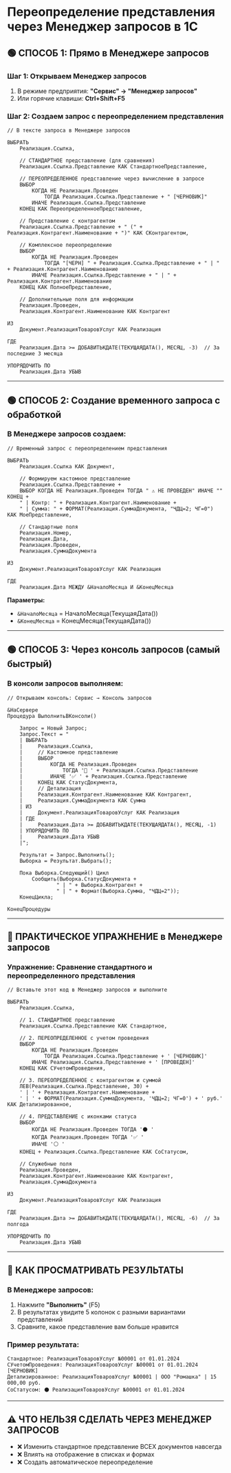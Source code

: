 # **Переопределение представления через Менеджер запросов в 1С**

## **🟢 СПОСОБ 1: Прямо в Менеджере запросов**

### **Шаг 1: Открываем Менеджер запросов**
1. В режиме предприятия: **"Сервис" → "Менеджер запросов"**
2. Или горячие клавиши: **Ctrl+Shift+F5**

### **Шаг 2: Создаем запрос с переопределением представления**

```bsl
// В тексте запроса в Менеджере запросов

ВЫБРАТЬ
    Реализация.Ссылка,
    
    // СТАНДАРТНОЕ представление (для сравнения)
    Реализация.Ссылка.Представление КАК СтандартноеПредставление,
    
    // ПЕРЕОПРЕДЕЛЕННОЕ представление через вычисление в запросе
    ВЫБОР
        КОГДА НЕ Реализация.Проведен 
            ТОГДА Реализация.Ссылка.Представление + " [ЧЕРНОВИК]"
        ИНАЧЕ Реализация.Ссылка.Представление
    КОНЕЦ КАК ПереопределенноеПредставление,
    
    // Представление с контрагентом
    Реализация.Ссылка.Представление + " (" + Реализация.Контрагент.Наименование + ")" КАК СКонтрагентом,
    
    // Комплексное переопределение
    ВЫБОР
        КОГДА НЕ Реализация.Проведен 
            ТОГДА "[ЧЕРН] " + Реализация.Ссылка.Представление + " | " + Реализация.Контрагент.Наименование
        ИНАЧЕ Реализация.Ссылка.Представление + " | " + Реализация.Контрагент.Наименование
    КОНЕЦ КАК ПолноеПредставление,
    
    // Дополнительные поля для информации
    Реализация.Проведен,
    Реализация.Контрагент.Наименование КАК Контрагент

ИЗ
    Документ.РеализацияТоваровУслуг КАК Реализация

ГДЕ
    Реализация.Дата >= ДОБАВИТЬКДАТЕ(ТЕКУЩАЯДАТА(), МЕСЯЦ, -3)  // За последние 3 месяца

УПОРЯДОЧИТЬ ПО
    Реализация.Дата УБЫВ
```

---

## **🟢 СПОСОБ 2: Создание временного запроса с обработкой**

### **В Менеджере запросов создаем:**

```bsl
// Временный запрос с переопределением представления

ВЫБРАТЬ
    Реализация.Ссылка КАК Документ,
    
    // Формируем кастомное представление
    Реализация.Ссылка.Представление + 
    ВЫБОР КОГДА НЕ Реализация.Проведен ТОГДА " ⚠️ НЕ ПРОВЕДЕН" ИНАЧЕ "" КОНЕЦ +
    " | Контр: " + Реализация.Контрагент.Наименование +
    " | Сумма: " + ФОРМАТ(Реализация.СуммаДокумента, "ЧДЦ=2; ЧГ=0") КАК МоеПредставление,
    
    // Стандартные поля
    Реализация.Номер,
    Реализация.Дата,
    Реализация.Проведен,
    Реализация.СуммаДокумента

ИЗ
    Документ.РеализацияТоваровУслуг КАК Реализация

ГДЕ
    Реализация.Дата МЕЖДУ &НачалоМесяца И &КонецМесяца
```

**Параметры:**
- `&НачалоМесяца` = НачалоМесяца(ТекущаяДата())
- `&КонецМесяца` = КонецМесяца(ТекущаяДата())

---

## **🟢 СПОСОБ 3: Через консоль запросов (самый быстрый)**

### **В консоли запросов выполняем:**

```bsl
// Открываем консоль: Сервис → Консоль запросов

&НаСервере
Процедура ВыполнитьВКонсоли()
    
    Запрос = Новый Запрос;
    Запрос.Текст = "
    | ВЫБРАТЬ
    |     Реализация.Ссылка,
    |     // Кастомное представление
    |     ВЫБОР
    |         КОГДА НЕ Реализация.Проведен
    |             ТОГДА '🚫 ' + Реализация.Ссылка.Представление
    |         ИНАЧЕ '✅ ' + Реализация.Ссылка.Представление
    |     КОНЕЦ КАК СтатусДокумента,
    |     // Детализация
    |     Реализация.Контрагент.Наименование КАК Контрагент,
    |     Реализация.СуммаДокумента КАК Сумма
    | ИЗ
    |     Документ.РеализацияТоваровУслуг КАК Реализация
    | ГДЕ
    |     Реализация.Дата >= ДОБАВИТЬКДАТЕ(ТЕКУЩАЯДАТА(), МЕСЯЦ, -1)
    | УПОРЯДОЧИТЬ ПО
    |     Реализация.Дата УБЫВ
    |";
    
    Результат = Запрос.Выполнить();
    Выборка = Результат.Выбрать();
    
    Пока Выборка.Следующий() Цикл
        Сообщить(Выборка.СтатусДокумента + 
                " | " + Выборка.Контрагент + 
                " | " + Формат(Выборка.Сумма, "ЧДЦ=2"));
    КонецЦикла;
    
КонецПроцедуры
```

---

## **🔧 ПРАКТИЧЕСКОЕ УПРАЖНЕНИЕ в Менеджере запросов**

### **Упражнение: Сравнение стандартного и переопределенного представления**

```bsl
// Вставьте этот код в Менеджер запросов и выполните

ВЫБРАТЬ
    Реализация.Ссылка,
    
    // 1. СТАНДАРТНОЕ представление
    Реализация.Ссылка.Представление КАК Стандартное,
    
    // 2. ПЕРЕОПРЕДЕЛЕННОЕ с учетом проведения
    ВЫБОР
        КОГДА НЕ Реализация.Проведен
            ТОГДА Реализация.Ссылка.Представление + ' [ЧЕРНОВИК]'
        ИНАЧЕ Реализация.Ссылка.Представление + ' [ПРОВЕДЕН]'
    КОНЕЦ КАК СУчетомПроведения,
    
    // 3. ПЕРЕОПРЕДЕЛЕННОЕ с контрагентом и суммой
    ЛЕВ(Реализация.Ссылка.Представление, 30) + 
    ' | ' + Реализация.Контрагент.Наименование +
    ' | ' + ФОРМАТ(Реализация.СуммаДокумента, 'ЧДЦ=2; ЧГ=0') + ' руб.' КАК Детализированное,
    
    // 4. ПРЕДСТАВЛЕНИЕ с иконками статуса
    ВЫБОР
        КОГДА НЕ Реализация.Проведен ТОГДА '⚫ '
        КОГДА Реализация.Проведен ТОГДА '✅ '
        ИНАЧЕ '⚪ '
    КОНЕЦ + Реализация.Ссылка.Представление КАК СоСтатусом,

    // Служебные поля
    Реализация.Проведен,
    Реализация.Контрагент.Наименование КАК Контрагент,
    Реализация.СуммаДокумента

ИЗ
    Документ.РеализацияТоваровУслуг КАК Реализация

ГДЕ
    Реализация.Дата >= ДОБАВИТЬКДАТЕ(ТЕКУЩАЯДАТА(), МЕСЯЦ, -6)  // За полгода

УПОРЯДОЧИТЬ ПО
    Реализация.Дата УБЫВ
```

---

## **🎯 КАК ПРОСМАТРИВАТЬ РЕЗУЛЬТАТЫ**

### **В Менеджере запросов:**
1. Нажмите **"Выполнить"** (F5)
2. В результатах увидите 5 колонок с разными вариантами представлений
3. Сравните, какое представление вам больше нравится

### **Пример результата:**
```
Стандартное: РеализацияТоваровУслуг №00001 от 01.01.2024
СУчетомПроведения: РеализацияТоваровУслуг №00001 от 01.01.2024 [ЧЕРНОВИК]
Детализированное: РеализацияТоваровУслуг №00001 | ООО "Ромашка" | 15 000,00 руб.
СоСтатусом: ⚫ РеализацияТоваровУслуг №00001 от 01.01.2024
```

---



## **⚠️ ЧТО НЕЛЬЗЯ СДЕЛАТЬ ЧЕРЕЗ МЕНЕДЖЕР ЗАПРОСОВ**

- ❌ Изменить стандартное представление ВСЕХ документов навсегда
- ❌ Влиять на отображение в списках и формах
- ❌ Создать автоматическое переопределение

